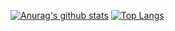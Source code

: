 
[![Anurag's github stats](https://github-readme-stats.vercel.app/api?username=NamSeonWoong&show_icons=true&theme=dracula)](https://github.com/anuraghazra/github-readme-stats)
[![Top Langs](https://github-readme-stats.vercel.app/api/top-langs/?username=NamSeonWoong&theme=synthwave)](https://github.com/anuraghazra/github-readme-stats)
